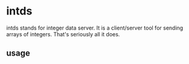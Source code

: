# intds

intds stands for integer data server. It is a client/server tool for sending arrays of integers. That's seriously all it does.

## usage
